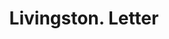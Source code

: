 ---
doi: 10.7916/D8QN7JW1
date_other: '1890'
date_other_textual: 1890-1899
form: correspondence
genre:
- Letters (correspondence)
name:
- Livingston
object_in_context_url: https://biggert.cul.columbia.edu/items/view/ave_biggert_01187
subject_hierarchical_geographic:
- Rochester, New York, United States
subject_name:
- Livingston
title: Livingston. Letter
sort_title: Livingston. Letter
call_number: ave_biggert_01187
coordinates:
- 43.16555555555556,-77.61138888888888
pid: ave_biggert_01187
identifiers: ave_biggert_01187
thumbnail: https://derivativo-2.library.columbia.edu/iiif/2/ldpd:343478/full/!256,256/0/native.jpg
permalink: "/biggert/ave_biggert_01187/"
layout: iiif-image-page
---